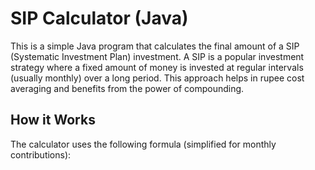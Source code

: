 # SIP Calculator (Java)

This is a simple Java program that calculates the final amount of a SIP (Systematic Investment Plan) investment.  A SIP is a popular investment strategy where a fixed amount of money is invested at regular intervals (usually monthly) over a long period.  This approach helps in rupee cost averaging and benefits from the power of compounding.

## How it Works

The calculator uses the following formula (simplified for monthly contributions):
